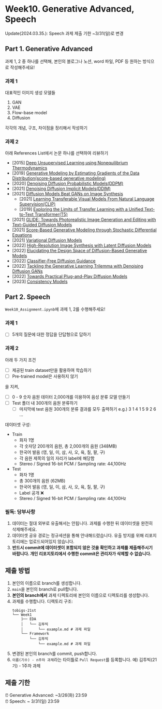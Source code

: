 # Week10. Generative Advanced, Speech

Update(2024.03.35.): Speech 과제 제출 기한 ~3/31(일)로 변경

## Part 1. Generative Advanced

과제 1, 2 중 하나를 선택해, 본인의 블로그나 노션, word 파일, PDF 등 원하는 방식으로 작성해주세요!

### 과제 1

대표적인 이미지 생성 모델들

1. GAN
2. VAE
3. Flow-base model
4. Diffusion

각각의 개념, 구조, 차이점을 정리해서 작성하기

### 과제 2

아래 References List에서 논문 하나를 선택하여 리뷰하기

- [2015] [Deep Unsupervised Learning using Nonequilibrium Thermodynamics](https://arxiv.org/abs/1503.03585)
- [2019] [Generative Modeling by Estimating Gradients of the Data Distribution(score-based generative modeling)](https://arxiv.org/abs/1907.05600)
- [2020] [Denoising Diffusion Probabilistic Models(DDPM)](https://proceedings.neurips.cc/paper/2020/hash/4c5bcfec8584af0d967f1ab10179ca4b-Abstract.html)
- [2021] [Denoising Diffusion Implicit Models(DDIM)](https://arxiv.org/abs/2010.02502)
- [2021] [Diffusion Models Beat GANs on Image Synthesis](https://arxiv.org/abs/2105.05233)
  - [2021] [Learning Transferable Visual Models From Natural Language Supervision(CLIP)](https://arxiv.org/abs/2103.00020)
  - [2019] [Exploring the Limits of Transfer Learning with a Unified Text-to-Text Transformer(T5)](https://arxiv.org/abs/1910.10683)
- [2021] [GLIDE: Towards Photorealistic Image Generation and Editing with Text-Guided Diffusion Models](https://arxiv.org/abs/2112.10741)
- [2021] [Score-Based Generative Modeling through Stochastic Differential Equations](https://arxiv.org/abs/2011.13456)
- [2021] [Variational Diffusion Models](https://arxiv.org/abs/2107.00630)
- [2022] [High-Resolution Image Synthesis with Latent Diffusion Models](https://arxiv.org/abs/2112.10752)
- [2022] [Elucidating the Design Space of Diffusion-Based Generative Models](https://arxiv.org/abs/2206.00364)
- [2022] [Classifier-Free Diffusion Guidance](https://arxiv.org/abs/2207.12598)
- [2022] [Tackling the Generative Learning Trilemma with Denoising Diffusion GANs](https://arxiv.org/abs/2112.07804)
- [2022] [Towards Practical Plug-and-Play Diffusion Models](https://arxiv.org/abs/2212.05973)
- [2023] [Consistency Models](https://arxiv.org/abs/2303.01469)

## Part 2. Speech

`Week10_Assignment.ipynb`에 과제 1, 2를 수행해주세요!

### 과제 1
- [ ] 5개의 질문에 대한 정답을 단답형으로 답하기

### 과제 2
아래 두 가지 조건
- [ ] 제공된 train dataset만을 활용하여 학습하기
- [ ] Pre-trained model은 사용하지 않기

을 지켜,
- [ ] 0 - 9 숫자 음원 데이터 2,000개를 이용하여 음성 분류 모델 만들기
- [ ] Test 폴더 내 300개의 음원 분류하기
  - [ ] 마지막에 test 음원 300개의 분류 결과를 모두 출력하기 e.g.) 3 1 4 1 5 9 2 6 ...

데이터셋 구성:
- Train
  - 화자 1명
  - 각 숫자당 200개의 음원, 총 2,000개의 음원 (348MB)
  - 한국어 발음 (영, 일, 이, 삼, 사, 오, 육, 칠, 팔, 구)
  - 각 음원 제목의 일의 자리가 label에 해당함
  - Stereo / Signed 16-bit PCM / Sampling rate: 44,100Hz
- Test
  - 화자 1명
  - 총 300개의 음원 (62MB)
  - 한국어 발음 (영, 일, 이, 삼, 사, 오, 육, 칠, 팔, 구)
  - Label 공개 ❌
  - Stereo / Signed 16-bit PCM / Sampling rate: 44,100Hz

### 필독: 당부사항

1. 데이터는 절대 외부로 유출해서는 안됩니다. 과제를 수행한 뒤 데이터셋을 완전히 삭제해주세요.
2. 데이터셋 공유 경로는 정규세션을 통해 안내해드렸습니다. 유출 방지를 위해 리포지토리에는 업로드되어있지 않습니다.
3. **반드시 commit에 데이터셋이 포함되지 않은 것을 확인하고 과제를 제출해주시기 바랍니다. 개인 리포지토리에서 수행한 commit은 관리자가 삭제할 수 없습니다.**

## 제출 방법
1. 본인의 이름으로 branch를 생성합니다.
2. `main`을 본인의 branch로 pull합니다.
3. **본인의 branch에서** 과제 디렉토리에 본인의 이름으로 디렉토리를 생성합니다.
4. 과제를 수행합니다. 디렉토리 구조:
   ```
   tobigs-21st
   └── Week1
       ├── EDA
       │   └── 김투빅
       │       └── example.md # 과제 파일
       └── Framework
           └── 김투빅
               └── example.md # 과제 파일
   ```
5. 변경된 본인의 branch를 commit, push합니다.
6. `이름(기수) - n주차 과제`라는 타이틀로 `Pull Request`를 등록합니다. 예) 김투빅(21기) - 1주차 과제

## 제출 기한
⏰ Generative Advanced: ~3/26(화) 23:59 \
⏰ Speech: ~ 3/31(일) 23:59
